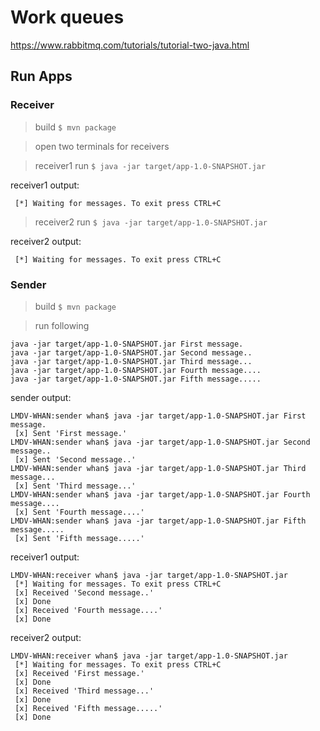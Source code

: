 # Work queues

https://www.rabbitmq.com/tutorials/tutorial-two-java.html

## Run Apps

### Receiver

> build `$ mvn package`

> open two terminals for receivers

> receiver1 run `$ java -jar target/app-1.0-SNAPSHOT.jar`

receiver1 output:
```
 [*] Waiting for messages. To exit press CTRL+C
```

> receiver2 run `$ java -jar target/app-1.0-SNAPSHOT.jar`

receiver2 output:
```
 [*] Waiting for messages. To exit press CTRL+C
```

### Sender

> build `$ mvn package`

> run following

```
java -jar target/app-1.0-SNAPSHOT.jar First message.
java -jar target/app-1.0-SNAPSHOT.jar Second message..
java -jar target/app-1.0-SNAPSHOT.jar Third message...
java -jar target/app-1.0-SNAPSHOT.jar Fourth message....
java -jar target/app-1.0-SNAPSHOT.jar Fifth message.....
```

sender output:
```
LMDV-WHAN:sender whan$ java -jar target/app-1.0-SNAPSHOT.jar First message.
 [x] Sent 'First message.'
LMDV-WHAN:sender whan$ java -jar target/app-1.0-SNAPSHOT.jar Second message..
 [x] Sent 'Second message..'
LMDV-WHAN:sender whan$ java -jar target/app-1.0-SNAPSHOT.jar Third message...
 [x] Sent 'Third message...'
LMDV-WHAN:sender whan$ java -jar target/app-1.0-SNAPSHOT.jar Fourth message....
 [x] Sent 'Fourth message....'
LMDV-WHAN:sender whan$ java -jar target/app-1.0-SNAPSHOT.jar Fifth message.....
 [x] Sent 'Fifth message.....'
```

receiver1 output:
```
LMDV-WHAN:receiver whan$ java -jar target/app-1.0-SNAPSHOT.jar
 [*] Waiting for messages. To exit press CTRL+C
 [x] Received 'Second message..'
 [x] Done
 [x] Received 'Fourth message....'
 [x] Done
```

receiver2 output:
```
LMDV-WHAN:receiver whan$ java -jar target/app-1.0-SNAPSHOT.jar
 [*] Waiting for messages. To exit press CTRL+C
 [x] Received 'First message.'
 [x] Done
 [x] Received 'Third message...'
 [x] Done
 [x] Received 'Fifth message.....'
 [x] Done
```
